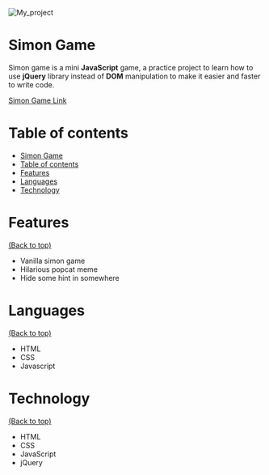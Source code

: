<!-- Add banner here -->
![My_project](https://www.dropbox.com/s/ii3xcy5lak7642r/preview%20desktop%20simon.jpg?raw=1)

# Simon Game

<!-- Describe your project in brief -->
Simon game is a mini **JavaScript** game, a practice project to learn how to use **jQuery** library instead of **DOM** manipulation to make it easier and faster to write code.

[Simon Game Link](https://thasup.github.io/simon-game/)

# Table of contents

- [Simon Game](#simon-game)
- [Table of contents](#table-of-contents)
- [Features](#features)
- [Languages](#languages)
- [Technology](#technology)

# Features
[(Back to top)](#table-of-contents)

- Vanilla simon game
- Hilarious popcat meme
- Hide some hint in somewhere

# Languages
[(Back to top)](#table-of-contents)

- HTML
- CSS
- Javascript

# Technology
[(Back to top)](#table-of-contents)

- HTML
- CSS
- JavaScript
- jQuery
